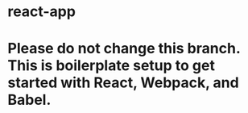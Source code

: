 # react-app
# Please do not change this branch. This is boilerplate setup to get started with React, Webpack, and Babel.
